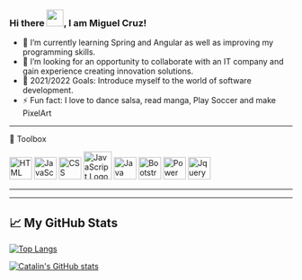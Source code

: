 ### Hi there <img src="https://raw.githubusercontent.com/MartinHeinz/MartinHeinz/master/wave.gif" width="30px">, I am Miguel Cruz!

- 🌱 I’m currently learning Spring and Angular as well as improving my programming skills.
- 👯 I’m looking for an opportunity to collaborate with an IT company and gain experience creating innovation solutions.
- 🥅 2021/2022 Goals: Introduce myself to the world of software development.
- ⚡ Fun fact: I love to dance salsa, read manga, Play Soccer and make PixelArt

---

🧰 Toolbox

<img src="https://cdn.worldvectorlogo.com/logos/html-1.svg" alt="HTML Logo" width="40" height="40"/> <img src="https://cdn.worldvectorlogo.com/logos/logo-javascript.svg" alt="JavaScript Logo" width="40" height="40"/> <img src="https://cdn.worldvectorlogo.com/logos/css-3.svg" alt="CSS Logo" width="40" height="40"/> <img src="https://cdn.worldvectorlogo.com/logos/php-1.svg" alt="JavaScript Logo" width="50" height="50"/> <img src="https://cdn.worldvectorlogo.com/logos/java-4.svg" alt="Java Logo" width="40" height="40"/> <img src="https://cdn.worldvectorlogo.com/logos/bootstrap-4.svg" alt="Bootstrap Logo" width="40" height="40"/> <img src="https://cdn.worldvectorlogo.com/logos/power-bi.svg" alt="Power Bi Logo" width="40" height="40"/> <img src="https://cdn.worldvectorlogo.com/logos/jquery-1.svg" alt="Jquery Logo" width="40" height="40"/>

---
---

## &#x1f4c8; My GitHub Stats

[![Top Langs](https://github-readme-stats.vercel.app/api/top-langs/?username=<miguelangelcruzA>&hide=java,html,css&theme=radical)](https://github.com/anuraghazra/github-readme-stats)

[![Catalin's GitHub stats](https://github-readme-stats.vercel.app/api?username=<miguelangelcruzA>&theme=radical)](https://github.com/anuraghazra/github-readme-stats)
